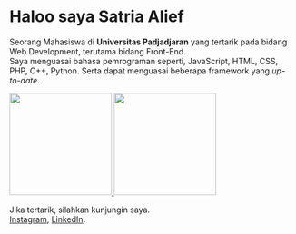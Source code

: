 # Haloo saya **Satria Alief**
Seorang Mahasiswa di **Universitas Padjadjaran** yang tertarik pada bidang Web Development, terutama bidang Front-End.\
Saya menguasai bahasa pemrograman seperti, JavaScript, HTML, CSS, PHP, C++, Python. Serta dapat menguasai beberapa framework yang *up-to-date*. <br>

<p align="left">
<a href="https://github.com/gilangadhan">
  <img height="180em" src="https://github-readme-stats-eight-theta.vercel.app/api?username=satriaalieff&show_icons=true&theme=algolia&include_all_commits=true&count_private=true"/>
  <img height="180em" src="https://github-readme-stats-eight-theta.vercel.app/api/top-langs/?username=satriaalieff&layout=compact&langs_count=8&theme=algolia"/>
</a>
</p>

Jika tertarik, silahkan kunjungin saya.\
[Instagram](https://www.instagram.com/satriaalieff/), [LinkedIn](https://www.linkedin.com/in/satriaalieff/).
